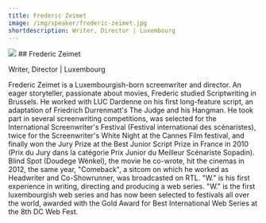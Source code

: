 ```yaml
---
title: Frederic Zeimet
image: /img/speaker/frederic-zeimet.jpg
shortdescription: Writer, Director | Luxembourg
---
```

<img src="/img/speaker/frederic-zeimet.jpg">
## Frederic Zeimet

Writer, Director | Luxembourg

Frederic Zeimet is a Luxembourgish-born screenwriter and director. An eager storyteller, passionate about movies, Frederic studied Scriptwriting in Brussels. He worked with LUC
Dardenne on his first long-feature script, an adaptation of Friedrich Durrenmatt's The Judge and his Hangman. He took part in several screenwriting competitions, was selected for the International Screenwriter's Festival (Festival international des scénaristes), twice for the Screenwriter's White Night at the Cannes Film festival, and finally won the Jury Prize at the Best Junior Script Prize in France in 2010 (Prix du Jury dans la catégorie Prix Junior du Meilleur Scénariste Sopadin). Blind Spot (Doudege Wénkel), the movie he co-wrote, hit the cinemas in 2012, the same year, "Comeback", a sitcom on which he worked as Headwriter and Co-Showrunner, was broadcasted on RTL. "W." is his first experience in writing, directing and producing a web series. "W." is the first luxembourgish web series and has now been selected to festivals all over the world, awarded with the Gold Award for Best International Web Series at the 8th DC Web Fest.

